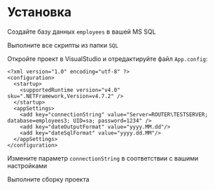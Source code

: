 # Установка

Создайте базу данных `employees` в вашей MS SQL

Выполните все скрипты из папки `SQL`

Откройте проект в VisualStudio и отредактируйте файл `App.config`:
```
<?xml version="1.0" encoding="utf-8" ?>
<configuration>
  <startup>
    <supportedRuntime version="v4.0" sku=".NETFramework,Version=v4.7.2" />
  </startup>
  <appSettings>
    <add key="connectionString" value="Server=ROUTER\TESTSERVER; database=employees3; UID=sa; password=1234" />
    <add key="dateOutputFormat" value="yyyy.MM.dd"/>
    <add key="dateSqlFormat" value="yyyy.dd.MM"/>
  </appSettings>
</configuration>
```

Измените параметр `connectionString` в соответствии с вашими настройками

Выполните сборку проекта

